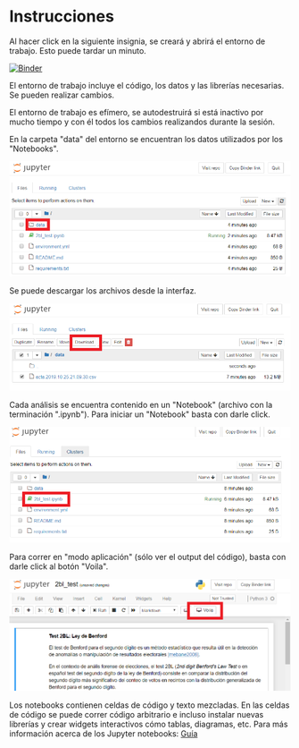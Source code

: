 # Instrucciones

Al hacer click en la siguiente insignia, se creará y abrirá el entorno de trabajo.
Esto puede tardar un minuto.

[![Binder](https://mybinder.org/badge_logo.svg)](https://mybinder.org/v2/gh/mauzeg/binder/master)

El entorno de trabajo incluye el código, los datos y las librerías necesarias. 
Se pueden realizar cambios. 

El entorno de trabajo es efímero, se autodestruirá si está inactivo por mucho tiempo y con él 
todos los cambios realizandos durante la sesión.

En la carpeta "data" del entorno se encuentran los datos utilizados por los "Notebooks".

![data](./img/data.png)

Se puede descargar los archivos desde la interfaz.

![download](./img/download.png)

Cada análisis se encuentra contenido en un "Notebook" (archivo con la terminación ".ipynb").
Para iniciar un "Notebook" basta con darle click.

![notebook](./img/notebook.png)

Para correr en "modo aplicación" (sólo ver el output del código), basta con darle click al botón "Voila".

![voila](./img/voila.png)

Los notebooks contienen celdas de código y texto mezcladas. En las celdas de código se puede correr código arbitrario
e incluso instalar nuevas librerías y crear widgets interactivos cómo tablas, diagramas, etc.
Para más información acerca de los Jupyter notebooks: [Guía](https://www.datacamp.com/community/tutorials/tutorial-jupyter-notebook)